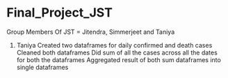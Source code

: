 # Final_Project_JST
Group Members Of JST = Jitendra, Simmerjeet and Taniya
1) Taniya 
Created two dataframes for daily confirmed and death cases
Cleaned both dataframes
Did sum of all the cases across all the dates for both the dataframes
Aggregated result of both sum dataframes into single dataframes

